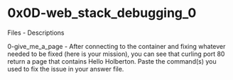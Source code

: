 # 0x0D-web_stack_debugging_0


Files - Descriptions


0-give_me_a_page - After connecting to the container and fixing whatever needed to be fixed (here is your mission), you can see that curling port 80 return a page that contains Hello Holberton. Paste the command(s) you used to fix the issue in your answer file.
